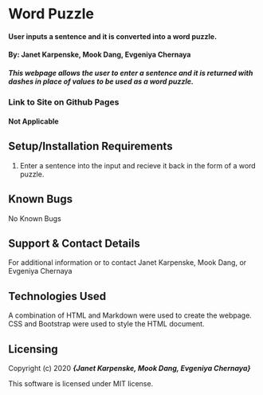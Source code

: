 # Word Puzzle

#### User inputs a sentence and it is converted into a word puzzle.

#### By: Janet Karpenske, Mook Dang, Evgeniya Chernaya

##### This webpage allows the user to enter a sentence and it is returned with dashes in place of values to be used as a word puzzle.

### Link to Site on Github Pages
#### Not Applicable

## Setup/Installation Requirements

1. Enter a sentence into the input and recieve it back in the form of a word puzzle.

## Known Bugs
No Known Bugs

## Support & Contact Details
For additional information or to contact Janet Karpenske, Mook Dang, or Evgeniya Chernaya


## Technologies Used
A combination of HTML and Markdown were used to create the webpage. CSS and Bootstrap were used to style the HTML document.

## Licensing
Copyright (c) 2020 **_{Janet Karpenske, Mook Dang, Evgeniya Chernaya}_**

This software is licensed under MIT license.
